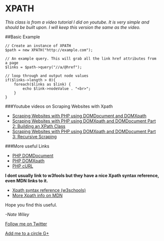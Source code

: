 XPATH
=====

*This class is from a video tutorial I did on youtube. It is very simple and should be built upon. I will keep this version the same as the video.* 

##Basic Example

```
// Create an instance of XPATH
$path = new XPATH("http://example.com");

// An example query. This will grab all the link href attributes from a page
$links = $path->query("//a/@href");

// loop through and output node values
if($links->length > 0){
    foreach($links as $link) {
        echo $link->nodeValue . "<br>";
    }
}
```


###Youtube videos on Scraping Websites with Xpath

* [Scraping Websites with PHP using DOMDocument and DOMXpath](https://www.youtube.com/watch?v=632ql93H90g)
* [Scraping Websites with PHP using DOMXpath and DOMDocument Part 2: Building an XPath Class](https://www.youtube.com/watch?v=SIPGkrlM3R8)
* [Scraping Websites with PHP using DOMXpath and DOMDocument Part 3: Recursive Scraping](https://www.youtube.com/watch?v=0GbCjIJTvac)

###More useful Links
* [PHP DOMDocument](http://www.php.net/manual/en/class.domdocument.php)
* [PHP DOMXpath](http://www.php.net/manual/en/class.domxpath.php)
* [PHP cURL](http://php.net/curl)

__I dont usually link to w3fools but they have a nice Xpath syntax reference, even MDN links to it.__
* [Xpath syntax reference (w3schools)](http://www.w3schools.com/xpath/xpath_syntax.asp)
* [More Xpath info on MDN](https://developer.mozilla.org/en-US/docs/XPath)

Hope you find this useful.

*-Nate Wiley*

[Follow me on Twitter](http://twitter.com/htmlnate)

[Add me to a circle G+](http://google.com/+NateWiley)
    
